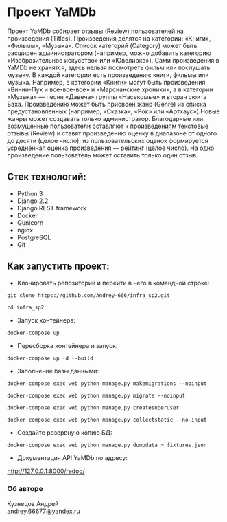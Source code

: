 # Проект YaMDb

Проект YaMDb собирает отзывы (Review) пользователей на произведения (Titles). Произведения делятся на категории: «Книги», «Фильмы», «Музыка». Список категорий (Category) может быть расширен администратором (например, можно добавить категорию «Изобразительное искусство» или «Ювелирка»). Сами произведения в YaMDb не хранятся, здесь нельзя посмотреть фильм или послушать музыку. В каждой категории есть произведения: книги, фильмы или музыка. Например, в категории «Книги» могут быть произведения «Винни-Пух и все-все-все» и «Марсианские хроники», а в категории «Музыка» — песня «Давеча» группы «Насекомые» и вторая сюита Баха. Произведению может быть присвоен жанр (Genre) из списка предустановленных (например, «Сказка», «Рок» или «Артхаус»).Новые жанры может создавать только администратор. Благодарные или возмущённые пользователи оставляют к произведениям текстовые отзывы (Review) и ставят произведению оценку в диапазоне от одного до десяти (целое число); из пользовательских оценок формируется усреднённая оценка произведения — рейтинг (целое число). На одно произведение пользователь может оставить только один отзыв.

## Стек технологий:

- Python 3
- Django 2.2
- Django REST framework
- Docker
- Gunicorn
- nginx
- PostgreSQL
- Git

## Как запустить проект:
- Клонировать репозиторий и перейти в него в командной строке:

```git clone https://github.com/Andrey-666/infra_sp2.git```

```cd infra_sp2```

- Запуск контейнера:

```docker-compose up```

- Пересборка контейнера и запуск:

```docker-compose up -d --build```

- Заполнение базы данными:

```docker-compose exec web python manage.py makemigrations --noinput```

```docker-compose exec web python manage.py migrate --noinput```

```docker-compose exec web python manage.py createsuperuser```

```docker-compose exec web python manage.py collectstatic --no-input```

- Создайте резервную копию БД:

```docker-compose exec web python manage.py dumpdata > fixtures.json```

- Документация API YaMDb по адресу:

http://127.0.0.1:8000/redoc/

### Об авторе  
Кузнецов Андрей    
<andrey.66677@yandex.ru>
